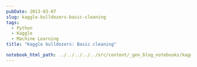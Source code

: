 ```yaml
---
pubDate: 2013-03-07
slug: kaggle-bulldozers-basic-cleaning
tags:
  - Python
  - Kaggle
  - Machine Learning
title: "Kaggle bulldozers: Basic cleaning"

notebook_html_path: ../../../../../src/content/_gen_blog_notebooks/kaggle-bulldozers-basic-cleaning.html
---
```

